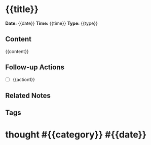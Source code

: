 # {{title}}

**Date:** {{date}}
**Time:** {{time}}
**Type:** {{type}}

## Content

{{content}}

## Follow-up Actions

- [ ] {{action1}}

## Related Notes

## Tags

# thought #{{category}} #{{date}}
